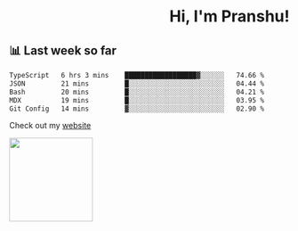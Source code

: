 <div align="right" >
   
   <H1>Hi, I'm Pranshu!</H1>

</div>

## 📊 Last week so far
<!--START_SECTION:waka-->

```txt
TypeScript   6 hrs 3 mins    ██████████████████▓░░░░░░   74.66 %
JSON         21 mins         █░░░░░░░░░░░░░░░░░░░░░░░░   04.44 %
Bash         20 mins         █░░░░░░░░░░░░░░░░░░░░░░░░   04.21 %
MDX          19 mins         █░░░░░░░░░░░░░░░░░░░░░░░░   03.95 %
Git Config   14 mins         ▓░░░░░░░░░░░░░░░░░░░░░░░░   02.90 %
```

<!--END_SECTION:waka-->

Check out my [website](https://pranshu05.vercel.app)

<img align="left" width="150" src="https://user-images.githubusercontent.com/70943732/209951571-93b7afe5-f523-4683-b725-5d94b287e94e.png">

